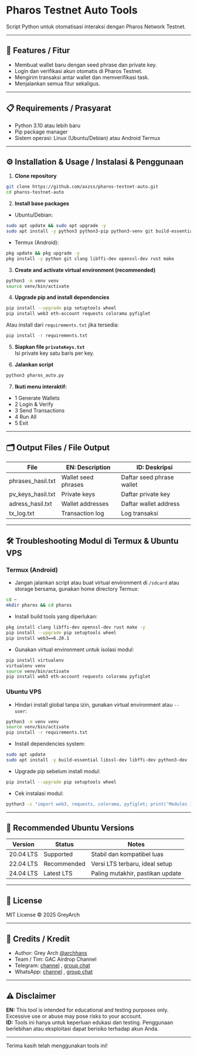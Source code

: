 # Pharos Testnet Auto Tools

Script Python untuk otomatisasi interaksi dengan Pharos Network Testnet.

---

## 🚀 Features / Fitur

- Membuat wallet baru dengan seed phrase dan private key.  
- Login dan verifikasi akun otomatis di Pharos Testnet.  
- Mengirim transaksi antar wallet dan memverifikasi task.  
- Menjalankan semua fitur sekaligus.

---

## 📋 Requirements / Prasyarat

- Python 3.10 atau lebih baru  
- Pip package manager  
- Sistem operasi: Linux (Ubuntu/Debian) atau Android Termux  

---

## ⚙️ Installation & Usage / Instalasi & Penggunaan

1. **Clone repository**  
```bash
git clone https://github.com/axzss/pharos-testnet-auto.git
cd pharos-testnet-auto
```

2. **Install base packages**

- Ubuntu/Debian:  
```bash
sudo apt update && sudo apt upgrade -y
sudo apt install -y python3 python3-pip python3-venv git build-essential libssl-dev libffi-dev python3-dev
```

- Termux (Android):  
```bash
pkg update && pkg upgrade -y
pkg install -y python git clang libffi-dev openssl-dev rust make
```

3. **Create and activate virtual environment (recommended)**  
```bash
python3 -m venv venv
source venv/bin/activate
```

4. **Upgrade pip and install dependencies**  
```bash
pip install --upgrade pip setuptools wheel
pip install web3 eth-account requests colorama pyfiglet
```

Atau install dari `requirements.txt` jika tersedia:  
```bash
pip install -r requirements.txt
```

5. **Siapkan file `privateKeys.txt`**  
Isi private key satu baris per key.

6. **Jalankan script**  
```bash
python3 pharos_auto.py
```

7. **Ikuti menu interaktif:**  
- 1 Generate Wallets  
- 2 Login & Verify  
- 3 Send Transactions  
- 4 Run All  
- 5 Exit  

---

## 🗂️ Output Files / File Output

| File             | EN: Description      | ID: Deskripsi           |
|------------------|----------------------|-------------------------|
| phrases_hasil.txt | Wallet seed phrases  | Daftar seed phrase wallet|
| pv_keys_hasil.txt | Private keys         | Daftar private key      |
| adress_hasil.txt  | Wallet addresses     | Daftar wallet address   |
| tx_log.txt       | Transaction log      | Log transaksi           |

---

## 🛠️ Troubleshooting Modul di Termux & Ubuntu VPS

### Termux (Android)

- Jangan jalankan script atau buat virtual environment di `/sdcard` atau storage bersama, gunakan home directory Termux:  
```bash
cd ~
mkdir pharos && cd pharos
```

- Install build tools yang diperlukan:  
```bash
pkg install clang libffi-dev openssl-dev rust make -y
pip install --upgrade pip setuptools wheel
pip install web3==6.20.1
```

- Gunakan virtual environment untuk isolasi modul:  
```bash
pip install virtualenv
virtualenv venv
source venv/bin/activate
pip install web3 eth-account requests colorama pyfiglet
```

### Ubuntu VPS

- Hindari install global tanpa izin, gunakan virtual environment atau `--user`:  
```bash
python3 -m venv venv
source venv/bin/activate
pip install -r requirements.txt
```

- Install dependencies system:  
```bash
sudo apt update
sudo apt install -y build-essential libssl-dev libffi-dev python3-dev
```

- Upgrade pip sebelum install modul:  
```bash
pip install --upgrade pip setuptools wheel
```

- Cek instalasi modul:  
```bash
python3 -c "import web3, requests, colorama, pyfiglet; print('Modules installed correctly!')"
```

---

## 🧾 Recommended Ubuntu Versions

| Version   | Status      | Notes                           |
|-----------|-------------|--------------------------------|
| 20.04 LTS | Supported   | Stabil dan kompatibel luas      |
| 22.04 LTS | Recommended | Versi LTS terbaru, ideal setup |
| 24.04 LTS | Latest LTS  | Paling mutakhir, pastikan update|

---

## 📄 License

MIT License © 2025 GreyArch

---

## 👤 Credits / Kredit

- Author: Grey Arch  [@archhans](t.me/@archhans)  
- Team / Tim: GAC Airdrop Channel  
- Telegram: [channel](https://t.me/gacairdrop) , [group chat](https://t.me/gacairdropchat)  
- WhatsApp: [channel](https://whatsapp.com/channel/0029VaW2WeAAYlUGjQqhAU3p) , [group chat](https://chat.whatsapp.com/E7Xb3czpGrYAlIeBuw87O2)  

---

## ⚠️ Disclaimer

**EN:** This tool is intended for educational and testing purposes only. Excessive use or abuse may pose risks to your account.  
**ID:** Tools ini hanya untuk keperluan edukasi dan testing. Penggunaan berlebihan atau eksploitasi dapat berisiko terhadap akun Anda.

---

Terima kasih telah menggunakan tools ini!

